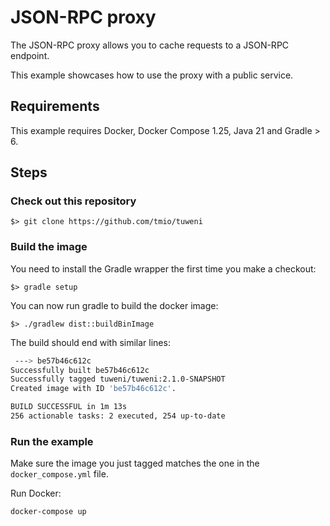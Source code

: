 <!--
Licensed to the Apache Software Foundation (ASF) under one or more
contributor license agreements.  See the NOTICE file distributed with
this work for additional information regarding copyright ownership.
The ASF licenses this file to You under the Apache License, Version 2.0
(the "License"); you may not use this file except in compliance with
the License.  You may obtain a copy of the License at

     http://www.apache.org/licenses/LICENSE-2.0

Unless required by applicable law or agreed to in writing, software
distributed under the License is distributed on an "AS IS" BASIS,
WITHOUT WARRANTIES OR CONDITIONS OF ANY KIND, either express or implied.
See the License for the specific language governing permissions and
limitations under the License.
-->
# JSON-RPC proxy

The JSON-RPC proxy allows you to cache requests to a JSON-RPC endpoint.

This example showcases how to use the proxy with a public service.

## Requirements

This example requires Docker, Docker Compose 1.25, Java 21 and Gradle > 6.

## Steps

### Check out this repository

`$> git clone https://github.com/tmio/tuweni`

### Build the image

You need to install the Gradle wrapper the first time you make a checkout:

`$> gradle setup`

You can now run gradle to build the docker image:

`$> ./gradlew dist::buildBinImage`

The build should end with similar lines:
```bash
 ---> be57b46c612c
Successfully built be57b46c612c
Successfully tagged tuweni/tuweni:2.1.0-SNAPSHOT
Created image with ID 'be57b46c612c'.

BUILD SUCCESSFUL in 1m 13s
256 actionable tasks: 2 executed, 254 up-to-date
```

### Run the example

Make sure the image you just tagged matches the one in the `docker_compose.yml` file.

Run Docker:

```bash
docker-compose up
```



